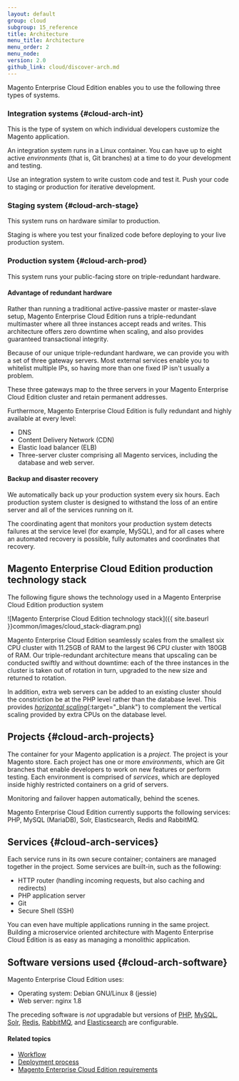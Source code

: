 ```yaml
---
layout: default
group: cloud
subgroup: 15_reference
title: Architecture
menu_title: Architecture
menu_order: 2
menu_node: 
version: 2.0
github_link: cloud/discover-arch.md
---
```


Magento Enterprise Cloud Edition enables you to use the following three types of systems.

### Integration systems {#cloud-arch-int}
This is the type of system on which individual developers customize the Magento application.

An integration system runs in a Linux container. You can have up to eight active *environments* (that is, Git branches) at a time to do your development and testing.

Use an integration system to write custom code and test it. Push your code to staging or production for iterative development.

### Staging system {#cloud-arch-stage}
This system runs on hardware similar to production.

Staging is where you test your finalized code before deploying to your live production system.

### Production system {#cloud-arch-prod}
This system runs your public-facing store on triple-redundant hardware.

#### Advantage of redundant hardware
Rather than running a traditional active-passive master or master-slave setup, Magento Enterprise Cloud Edition runs a triple-redundant multimaster where all three instances accept reads and writes. This architecture offers zero downtime when scaling, and also provides guaranteed transactional integrity.

Because of our unique triple-redundant hardware, we can provide you with a set of three gateway servers. Most external services enable you to whitelist multiple IPs, so having more than one fixed IP isn't usually a problem.

These three gateways map to the three servers in your Magento Enterprise Cloud Edition cluster and retain permanent addresses.

Furthermore, Magento Enterprise Cloud Edition is fully redundant and highly available at every level:

*	DNS 
*	Content Delivery Network (CDN)
*	Elastic load balancer (ELB)
*	Three-server cluster comprising all Magento services, including the database and web server.

#### Backup and disaster recovery
We automatically back up your production system every six hours. Each production system cluster is designed to withstand the loss of an entire server and all of the services running on it.

The coordinating agent that monitors your production system detects failures at the service level (for example, MySQL), and for all cases where an automated recovery is possible, fully automates and coordinates that recovery.

## Magento Enterprise Cloud Edition production technology stack
The following figure shows the technology used in a Magento Enterprise Cloud Edition production system

![Magento Enterprise Cloud Edition technology stack]({{ site.baseurl }}common/images/cloud_stack-diagram.png)

Magento Enterprise Cloud Edition seamlessly scales from the smallest six CPU cluster with 11.25GB of RAM to the largest 96 CPU cluster with 180GB of RAM. Our triple-redundant architecture means that upscaling can be conducted swiftly and without downtime: each of the three instances in the cluster is taken out of rotation in turn, upgraded to the new size and returned to rotation.

In addition, extra web servers can be added to an existing cluster should the constriction be at the PHP level rather than the database level. This provides [*horizontal scaling*](https://en.wikipedia.org/wiki/Scalability#Horizontal_and_vertical_scaling){:target="_blank"} to complement the vertical scaling provided by extra CPUs on the database level.

## Projects {#cloud-arch-projects}
The container for your Magento application is a *project*. The project is your Magento store. Each project has one or more *environments*, which are Git branches that enable developers to work on new features or perform testing. Each environment is comprised of *services*, which are deployed inside highly restricted containers on a grid of servers.

Monitoring and failover happen automatically, behind the scenes.

<div class="bs-callout bs-callout-info" id="info">
  <p>Magento Enterprise Cloud Edition currently supports the following services: PHP, MySQL (MariaDB), Solr, Elasticsearch, Redis and RabbitMQ.</p>
</div>

## Services {#cloud-arch-services}
Each service runs in its own secure container; containers are managed together in the project. 
Some services are built-in, such as the following:

*	HTTP router (handling incoming requests, but also caching and redirects)
*	PHP application server
*	Git 
*	Secure Shell (SSH)

You can even have multiple applications running in the same project. Building 
a microservice oriented architecture with Magento Enterprise Cloud Edition is
as easy as managing a monolithic application.

## Software versions used {#cloud-arch-software}
Magento Enterprise Cloud Edition uses:

*	Operating system: Debian GNU/Linux 8 (jessie)
*	Web server: nginx 1.8

The preceding software is *not* upgradable but versions of [PHP]({{page.baseurl}}cloud/project/project-conf-files_magento-app.html), [MySQL]({{page.baseurl}}cloud/project/project-conf-files_services-mysql.html), [Solr]({{page.baseurl}}cloud/project/project-conf-files_services-solr.html), [Redis]({{page.baseurl}}cloud/project/project-conf-files_services-redis.html), [RabbitMQ]({{page.baseurl}}cloud/project/project-conf-files_services-rabbit.html), and [Elasticsearch]({{page.baseurl}}cloud/project/project-conf-files_services-elastic.html) are configurable.

#### Related topics
*	[Workflow]({{page.baseurl}}cloud/discover-workflow.html)
*	[Deployment process]({{page.baseurl}}cloud/discover-deploy.html)
*	[Magento Enterprise Cloud Edition requirements]({{page.baseurl}}cloud/cloud-requirements.html)


